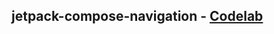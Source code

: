 ## jetpack-compose-navigation - [Codelab](https://developer.android.com/codelabs/jetpack-compose-navigation?hl=en#0)